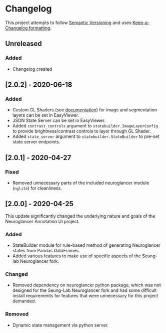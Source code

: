 # Changelog

This project attempts to follow [Semantic Versioning](https://semver.org) and uses [Keep-a-Changelog formatting](https://keepachangelog.com/en/1.0.0/).

## Unreleased

### Added
- Changelog created

## [2.0.2] - 2020-06-18

### Added
- Custom GL Shaders (see [documentation](https://github.com/google/neuroglancer/blob/a12552d03844fb6092cf300171d2f2077b3960e2/src/neuroglancer/sliceview/image_layer_rendering.md)) for image and segmentation layers can be set in EasyViewer.
- JSON State Server can be set in EasyViewer.
- Added `contrast_controls` argument to `statebuilder.ImageLayerConfig` to provide brightness/contrast controls to layer through GL Shader.
- Added `state_server` argument to `statebuilder.StateBuilder` to pre-set state server endpoints.

## [2.0.1] - 2020-04-27

### Fixed
- Removed unnecessary parts of the included neuroglancer module (`nglite`) for cleanliness.

## [2.0.0] - 2020-04-25

This update significantly changed the underlying nature and goals of the Neuroglancer Annotation UI project.

### Added
- StateBuilder module for rule-based method of generating Neuroglancer states from Pandas DataFrames.
- Added various features to make use of specific aspects of the Seung-lab Neuroglancer fork.

### Changed
- Removed dependency on neuroglancer python package, which was not designed for the Seung-Lab Neuroglancer fork and had some difficult install requirements for features that were unnecessary for this project demanded.

### Removed
- Dynamic state management via python server.
